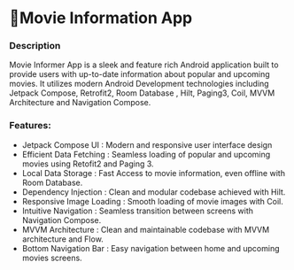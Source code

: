 # 🎥Movie Information App

### Description

Movie Informer App is a sleek and feature rich Android application built to provide users with up-to-date information about popular and upcoming movies.
It utilizes modern Android Development technologies including Jetpack Compose, Retrofit2, Room Database , Hilt, Paging3, Coil, MVVM Architecture and Navigation Compose.

### Features:

- Jetpack Compose UI : Modern and responsive user interface design
- Efficient Data Fetching : Seamless loading of popular and upcoming movies using Retofit2 and Paging 3.
- Local Data Storage : Fast Access to movie information, even offline with Room Database.
- Dependency Injection : Clean and modular codebase achieved with Hilt.
- Responsive Image Loading : Smooth loading of movie images with Coil.
- Intuitive Navigation : Seamless transition between screens with Navigation Compose.
- MVVM Architecture : Clean and maintainable codebase with MVVM architecture and Flow.
- Bottom Navigation Bar : Easy navigation between home and upcoming movies screens.
